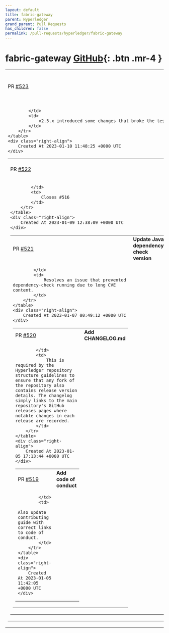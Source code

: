 ```yaml
---
layout: default
title: fabric-gateway
parent: Hyperledger
grand_parent: Pull Requests
has_children: false
permalink: /pull-requests/hyperledger/fabric-gateway
---
```


# fabric-gateway <span class="fs-3 right-align">[GitHub](https://github.com/hyperledger/fabric-gateway){: .btn .mr-4 }</span>


<div>
    <table>
        <tr>
            <td>
                PR <a href="https://github.com/hyperledger/fabric-gateway/pull/523" class=".btn">#523</a>
            </td>
            <td>
                <b>
                    Fix Node chaincode dependencies to v2.4.x in tests
                </b>
            </td>
        </tr>
        <tr>
            <td>
                
            </td>
            <td>
                v2.5.x introduced some changes that broke the tests.
            </td>
        </tr>
    </table>
    <div class="right-align">
        Created At 2023-01-10 11:48:25 +0000 UTC
    </div>
</div>

<div>
    <table>
        <tr>
            <td>
                PR <a href="https://github.com/hyperledger/fabric-gateway/pull/522" class=".btn">#522</a>
            </td>
            <td>
                <b>
                    Evaluate,Submit, SubmitAsync with context
                </b>
            </td>
        </tr>
        <tr>
            <td>
                
            </td>
            <td>
                Closes #516 
            </td>
        </tr>
    </table>
    <div class="right-align">
        Created At 2023-01-09 12:38:09 +0000 UTC
    </div>
</div>

<div>
    <table>
        <tr>
            <td>
                PR <a href="https://github.com/hyperledger/fabric-gateway/pull/521" class=".btn">#521</a>
            </td>
            <td>
                <b>
                    Update Java dependency-check version
                </b>
            </td>
        </tr>
        <tr>
            <td>
                
            </td>
            <td>
                Resolves an issue that prevented dependency-check running due to long CVE content.
            </td>
        </tr>
    </table>
    <div class="right-align">
        Created At 2023-01-07 00:49:12 +0000 UTC
    </div>
</div>

<div>
    <table>
        <tr>
            <td>
                PR <a href="https://github.com/hyperledger/fabric-gateway/pull/520" class=".btn">#520</a>
            </td>
            <td>
                <b>
                    Add CHANGELOG.md
                </b>
            </td>
        </tr>
        <tr>
            <td>
                
            </td>
            <td>
                This is required by the Hyperledger repository structure guidelines to ensure that any fork of the repository also contains release version details. The changelog simply links to the main repository's GitHub releases pages where notable changes in each release are recorded.
            </td>
        </tr>
    </table>
    <div class="right-align">
        Created At 2023-01-05 17:13:44 +0000 UTC
    </div>
</div>

<div>
    <table>
        <tr>
            <td>
                PR <a href="https://github.com/hyperledger/fabric-gateway/pull/519" class=".btn">#519</a>
            </td>
            <td>
                <b>
                    Add code of conduct
                </b>
            </td>
        </tr>
        <tr>
            <td>
                
            </td>
            <td>
                Also update contributing guide with correct links to code of conduct.
            </td>
        </tr>
    </table>
    <div class="right-align">
        Created At 2023-01-05 11:42:05 +0000 UTC
    </div>
</div>

